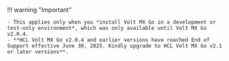 !!! warning "Important"

    - This applies only when you *install Volt MX Go in a development or test-only environment*, which was only available until Volt MX Go v2.0.4.
    - **HCL Volt MX Go v2.0.4 and earlier versions have reached End of Support effective June 30, 2025. Kindly upgrade to HCL Volt MX Go v2.1 or later versions**.

<!--!!!warning "Important"
    This is only applicable when you [install Volt MX Go to a development or test only environment](../tutorials/containerdeployment.md).-->